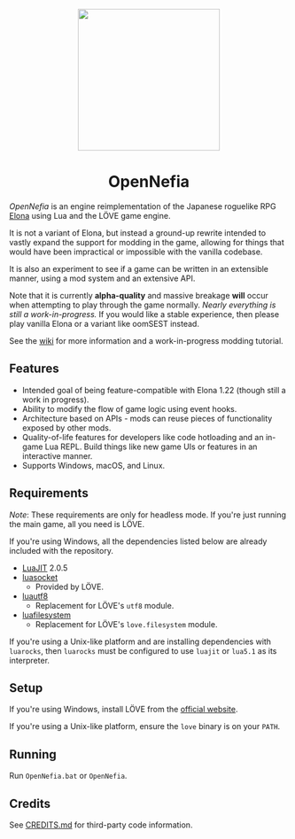 <p align="center">
<img height="256" src="https://github.com/Ruin0x11/OpenNefia/raw/master/src/data/icon1296.png" />
</p>

<h1 align="center">OpenNefia</h1>

*OpenNefia* is an engine reimplementation of the Japanese roguelike RPG [Elona](http://ylvania.org/en/elona) using Lua and the LÖVE game engine.

It is not a variant of Elona, but instead a ground-up rewrite intended to vastly expand the support for modding in the game, allowing for things that would have been impractical or impossible with the vanilla codebase.

It is also an experiment to see if a game can be written in an extensible manner, using a mod system and an extensive API.

Note that it is currently **alpha-quality** and massive breakage **will** occur when attempting to play through the game normally. *Nearly everything is still a work-in-progress.* If you would like a stable experience, then please play vanilla Elona or a variant like oomSEST instead.

See the [wiki](https://github.com/Ruin0x11/OpenNefia/wiki) for more information and a work-in-progress modding tutorial.

## Features
- Intended goal of being feature-compatible with Elona 1.22 (though still a work in progress).
- Ability to modify the flow of game logic using event hooks.
- Architecture based on APIs - mods can reuse pieces of functionality exposed by other mods.
- Quality-of-life features for developers like code hotloading and an in-game Lua REPL. Build things like new game UIs or features in an interactive manner.
- Supports Windows, macOS, and Linux.

## Requirements
*Note*: These requirements are only for headless mode. If you're just running the main game, all you need is LÖVE. 

If you're using Windows, all the dependencies listed below are already included with the repository.

- [LuaJIT](http://luajit.org) 2.0.5
- [luasocket](http://w3.impa.br/~diego/software/luasocket/)
    + Provided by LÖVE.
- [luautf8](https://github.com/starwing/luautf8)
    + Replacement for LÖVE's `utf8` module.
- [luafilesystem](https://keplerproject.github.io/luafilesystem)
    + Replacement for LÖVE's `love.filesystem` module.

If you're using a Unix-like platform and are installing dependencies with `luarocks`, then `luarocks` must be configured to use `luajit` or `lua5.1` as its interpreter.

## Setup
If you're using Windows, install LÖVE from the [official website](https://love2d.org).

If you're using a Unix-like platform, ensure the `love` binary is on your `PATH`.

## Running
Run `OpenNefia.bat` or `OpenNefia`.

## Credits
See [CREDITS.md](CREDITS.md) for third-party code information.
